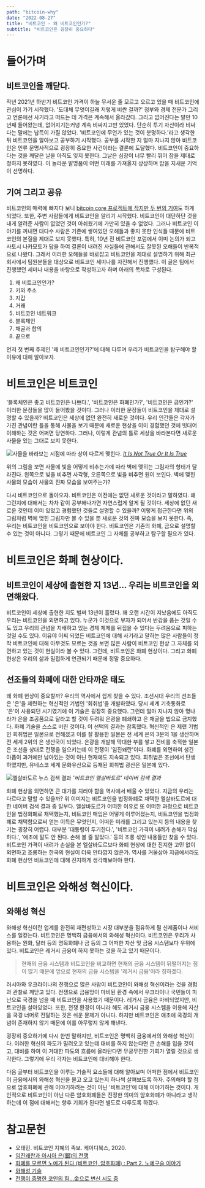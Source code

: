 ```yaml
---
path: "bitcoin-why"
date: "2022-08-27"
title: "비트코인 - 왜 비트코인인가?"
subtitle: "비트코인은 굉장히 중요하다"
---
```


# 들어가며

## 비트코인을 깨닫다.

작년 2021년 하반기 비트코인 가격이 하늘 무서운 줄 모르고 오르고 있을 때 비트코인에 관심이 가기 시작했다. '도대체 무엇이길래 저렇게 비싼 걸까?' 정부와 경제 전문가 그리고 언론에선 사기라고 떠드는 데 가격은 계속해서 올라갔다. 그리고 없어진다는 말만 10년째 들어왔는데, 없어지기는커녕 계속 비싸지고만 있었다. 단순히 투기 자산이라 비싸다는 말에는 납득이 가질 않았다. '비트코인에 무언가 있는 것이 분명하다.'라고 생각한 뒤 비트코인을 알아보고 공부하기 시작했다. 공부를 시작한 지 얼마 지나지 않아 비트코인은 인류 문명사적으로 굉장히 중요한 사건이라는 결론에 도달했다. 비트코인이 중요하다는 것을 깨달은 날을 아직도 잊지 못한다. 그날은 심장이 너무 빨리 뛰어 잠을 제대로 청하지 못하였다. 이 놀라운 발명품이 어떤 미래를 가져올지 상상하며 밤을 지새운 기억이 선명하다.

## 기여 그리고 공유

비트코인의 매력에 빠지다 보니 [bitcoin core 프로젝트에 작지만 두 번의 기여](https://github.com/bitcoin/bitcoin/pulls?q=is%3Apr+is%3Aclosed+author%3Asogoagain)도 하게 되었다. 또한, 주변 사람들에게 비트코인을 알리기 시작했다. 비트코인이 대단하단 것을 내게 알려준 사람이 없었던 것이 아쉬웠기에 가만히 있을 수 없었다. 그러나 비트코인 이야기를 꺼내면 대다수 사람은 기존에 쌓여있던 오해들과 좋지 못한 인식들 때문에 비트코인의 본질을 제대로 보지 못했다. 특히, 10년 전 비트코인 포럼에서 이미 논의가 되고 사토시 나카모토가 답을 하여 결론이 내려진 사실들에 관해서도 잘못된 오해들이 반복적으로 나왔다. 그래서 이러한 오해들을 바로잡고 비트코인을 제대로 설명하기 위해 최근 회사에서 팀원분들을 대상으로 비트코인 세미나를 자진해서 진행했다. 이 글은 팀에서 진행했던 세미나 내용을 바탕으로 작성하고자 하며 아래의 목차로 구성된다.

1. 왜 비트코인인가?
2. 키와 주소
3. 지갑
4. 거래
5. 비트코인 네트워크
6. 블록체인
7. 채굴과 합의
8. 끝으로

먼저 첫 번째 주제인 '왜 비트코인인가?'에 대해 다루며 우리가 비트코인을 탐구해야 할 이유에 대해 알아보자.

# 비트코인은 비트코인

'블록체인은 좋고 비트코인은 나쁘다.', '비트코인은 화폐인가?', '비트코인은 금인가?' 이러한 문장들을 많이 들어봤을 것이다. 그러나 이러한 문장들이 비트코인을 제대로 설명할 수 있을까? 비트코인은 세상에 없던 완전히 새로운 것이다. 우리 인간들은 각자가 가진 관념이란 틀을 통해 사물을 보기 때문에 새로운 현상을 이미 경험했던 것에 빗대어 이해하는 것은 어쩌면 당연하다. 그러나, 이렇게 관념의 틀로 세상을 바라본다면 새로운 사물을 있는 그대로 보지 못한다.

![사물을 바라보는 시점에 따라 상이 다르게 맺힌다.](./images/it-is-not-true-or-it-is-true.jpeg)
*[It Is Not True Or It Is True](https://davidmmasters.com/blog/it-is-not-true-or-it-is-true/)*

위의 그림을 보면 사물에 빛을 어떻게 비추는가에 따라 벽에 맺히는 그림자의 형태가 달라진다. 왼쪽으로 빛을 비추면 사각형, 오른쪽으로 빛을 비추면 원이 보인다. 벽에 맺힌 사물의 모습이 사물의 진짜 모습을 보여주는가?

다시 비트코인으로 돌아오자. 비트코인은 이전에는 없던 새로운 것이라고 말하였다. 왜 그런지에 대해서는 차차 같이 공부해나가면 자연스럽게 알게 될 것이다. 세상에 없던 새로운 것인데 이미 있었고 경험했던 것들로 설명할 수 있을까? 이렇게 접근한다면 위의 그림처럼 벽에 맺힌 그림자만 볼 수 있을 뿐 새로운 것의 진짜 모습을 보지 못한다. 즉, 우리는 비트코인을 비트코인으로 보아야 한다. 비트코인은 기존의 화폐, 금으로 설명할 수 있는 것이 아니다. 그렇기 때문에 비트코인 그 자체를 공부하고 탐구할 필요가 있다.

# 비트코인은 화폐 현상이다.

## 비트코인이 세상에 출현한 지 13년... 우리는 비트코인을 외면해왔다.

비트코인이 세상에 출현한 지도 벌써 13년이 흘렀다. 꽤 오랜 시간이 지났음에도 아직도 우리는 비트코인을 외면하고 있다. 누군가 이것으로 부자가 되어서 반감을 품는 것일 수도 있고 우리의 관념을 지배하고 있는 경제 체제를 뒤집을 수 있다는 두려움으로 피하는 것일 수도 있다. 이유야 어찌 되었든 비트코인에 대해 사기라고 말하는 많은 사람들이 정작 비트코인에 대해 아무것도 모르는 것을 보면 많은 사람이 비트코인 현상 그 자체를 외면하고 있는 것이 현실이라 볼 수 있다. 그런데, 비트코인은 화폐 현상이다. 그리고 화폐 현상은 우리의 삶과 밀접하게 연관되기 때문에 정말 중요하다.

## 선조들의 화폐에 대한 안타까운 태도

왜 화폐 현상이 중요할까? 우리의 역사에서 쉽게 찾을 수 있다. 조선시대 우리의 선조들은 '은'을 제련하는 혁신적인 기법인 '회취법'을 개발하였다. 당시 세계 기축통화로 '은'이 사용되던 시기였기에 이 기술은 굉장히 중요했다. 그런데 얼마 지나지 않아 명나라가 은을 조공품으로 달라고 할 것이 두려워 은광을 폐쇄하고 은 채굴을 법으로 금지했다. 화폐 기술을 스스로 버린 것이다. 이 선택의 결과는 참혹했다. 혁신적인 은 제련 기법인 회취법은 일본으로 전해졌고 이를 잘 활용한 일본은 전 세계 은의 3분의 1을 생산하며 전 세계 2위의 은 생산국이 되었다. 은광을 개발해 막대한 부를 쌓고 전비를 축적한 일본은 조선을 상대로 전쟁을 일으키는데 이 전쟁이 '임진왜란'이다. 화폐를 외면하여 생긴 아픔이 과거에만 남아있는 것이 아닌 현재에도 지속되고 있다. 회취법은 조선에서 탄생하였지만, 유네스코 세계 문화유산으로 등재된 회취법 광산은 일본에 있다.

![엘살바도르 뉴스 검색 결과](./images/bitcoin-el-salvador.png)
*'비트코인 엘살바도르' 네이버 검색 결과*

화폐 현상을 외면하면 큰 대가를 치러야 함을 역사에서 배울 수 있었다. 지금의 우리는 다르다고 말할 수 있을까? 위 이미지는 비트코인을 법정화폐로 채택한 엘살바도르에 대한 네이버 검색 결과 중 일부다. 엘살바도르가 어떠한 이유로 또 어떠한 과정으로 비트코인을 법정화폐로 채택했는지, 비트코인 매입은 어떻게 이루어졌는지, 비트코인을 법정화폐로 채택함으로써 얻는 이득은 무엇인지, 어떠한 미래를 그리고 있는지 등의 내용을 찾기는 굉장히 어렵다. 대부분 '대통령이 투기한다.', '비트코인 가격이 내려가 손해가 막심하다.', '애초에 말도 안 된다. 손해 볼 줄 알았다.' 등의 조롱 섞인 내용들만 찾을 수 있다. 비트코인 가격이 내려가 손실을 본 엘살바도르보다 화폐 현상에 대한 진지한 고민 없이 외면하고 조롱하는 한국의 현실이 더욱 안타깝지 않은가. 역사를 거울삼아 지금에서라도 화폐 현상인 비트코인에 대해 진지하게 생각해보아야 한다.

# 비트코인은 와해성 혁신이다.

## 와해성 혁신

와해성 혁신이란 업계를 완전히 재편성하고 시장 대부분을 점유하게 될 신제품이나 서비스를 일컫는다. 비트코인은 명백히 금융에서의 와해성 혁신이다. 비트코인은 우리가 사용하는 원화, 달러 등의 명목화폐나 금 등의 그 어떠한 자산 및 금융 시스템보다 우위에 있다. 비트코인은 레거시 금융이 하지 못하는 것을 하고 있기 때문이다.
> 현재의 금융 시스템과 비트코인을 비교하면 현재의 금융 시스템이 뒤떨어지는 점이 많기 때문에 앞으로 현재의 금융 시스템을 '레거시 금융'이라 칭하겠다.

러시아와 우크라이나의 전쟁으로 많은 사람이 비트코인이 와해성 혁신이라는 것을 경험과 관찰로 깨닫고 있다. 전쟁으로 금융망이 마비된 환경 속에서 우크라이나 국민들이 피난으로 국경을 넘을 때 비트코인을 사용했기 때문이다. 레거시 금융은 마비되었지만, 비트코인을 살아있었다. 또한, 전쟁 환경이 아니라 해도 레거시 금융 시스템을 이용해 자산을 국경 너머로 전달하는 것은 쉬운 문제가 아니다. 하지만 비트코인은 애초에 국경의 개념이 존재하지 않기 때문에 이를 아무렇지 않게 해낸다.

굉장히 중요하기에 다시 한번 말하지만, 비트코인은 명백히 금융에서의 와해성 혁신이다. 이러한 혁신의 파도가 밀려오고 있는데 대비를 하지 않는다면 큰 손해를 입을 것이고, 대비를 하여 이 거대한 파도의 흐름에 올라탄다면 무궁무진한 기회가 열릴 것으로 생각한다. 그렇기에 우리 각자는 비트코인에 대비해야 한다.

다음 글부터 비트코인을 이루는 기술적 요소들에 대해 알아보며 어떠한 점에서 비트코인이 금융에서의 와해성 혁신을 몰고 오고 있는지 하나씩 살펴보도록 하자. 주의해야 할 점으로 암호화폐에 관해 이야기하려는 것이 아닌 '비트코인'에 대해 이야기하는 것이다. 개인적으로 비트코인이 아닌 다른 암호화폐들은 진정한 의미의 암호화폐가 아니라고 생각하는데 이 점에 대해서는 향후 기회가 된다면 별도로 다루도록 하겠다.

# 참고문헌

- 오태민. 비트코인 지혜의 족보. 케이디북스, 2020.
- [임진왜란과 아시아 은(銀)의 전쟁](http://www.atlasnews.co.kr/news/articleView.html?idxno=2569)
- [화폐를 모르면 노예가 된다 (비트코인, 암호화폐) : Part 2. 노예구슬 이야기](https://youtu.be/9Cng7xxBgQs)
- [와해성 기술](https://ko.wikipedia.org/wiki/%EC%99%80%ED%95%B4%EC%84%B1_%EA%B8%B0%EC%88%A0)
- [전쟁이 증명한 코인의 힘…金으로 변신 시도 중](https://www.chosun.com/economy/mint/2022/03/17/JKAKBJ3VRBAXNNQTNDHVL3NCTQ/)
